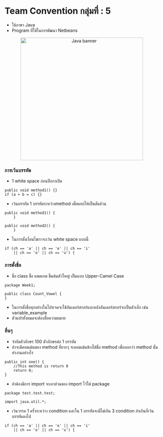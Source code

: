 ﻿# Team Convention กลุ่มที่ : 5
- ใช้ภาษา Java
- Program ที่ใช้ในการพัฒนา Netbeans
<p align="center">
    <img alt="Java banner" title="Java banner" src="https://4a7efb2d53317100f611-1d7064c4f7b6de25658a4199efb34975.ssl.cf1.rackcdn.com/patch-or-perish-java-ftc-tells-oracle-showcase_image-1-p-2014.jpg" width="400">
</p>

### การเว้นบรรทัด
- 1 white space ก่อนปีกกาเปิด
```
public void method1() {} 
if (a + b = c) {}
```
- เว้นบรรทัด 1 บรรทัดระหว่างmethod เพื่อแยกให้เป็นสัดส่วน
```
public void method1() {
    }

public void method2() {
    }
```
- ในการตั้งเงื่อนไขเราจะเว้น white space แบบนี้
```
if (ch == 'a' || ch == 'e' || ch == 'i'
    || ch == 'o' || ch == 'u') {
```
### การตั้งชื่อ
- ชื่อ class ชื่อ แพคเกต ขึ้นต้นตัวใหญ่ เป็นแบบ Upper-Camel Case
```
package Week1;

public class Count_Vowel {
}
```
- ในการตั้งชื่อทุกอย่างในโปรเจดจะใช้อันเดอร์สกอร์และหลังอันเดอร์สกอร์จะเป็นตัวเล็ก เช่น variable_example
- ตัวแปรทั้งหมดจะต้องสื่อความหมาย
### อื่นๆ
- จำกัดตัวอักษร 100 ตัวอักษรต่อ 1 บรรทัด
- ถ้าจะมีคอมเม้นของ method ที่ยากๆ จะคอมเม้นข้างใต้ชื่อ method เพื่อบอกว่า method นั้นทำงานอย่างไร
```
public int one() {
    //This method is return 0
    return 0;
}
```
- ถ้าต้องมีการ import จะเอาส่วนของ import ไว้ใต้ package
```
package test.test.test;

import java.util.*;
```
- เว้นวรรค 1 ครั้งระหว่าง condition และใน 1 บรรทัดจะมีไม่เกิน 3 condition ถ้าเกินก็เว้นบรรทัดลงไป
```
if (ch == 'a' || ch == 'e' || ch == 'i'
    || ch == 'o' || ch == 'u') {
```